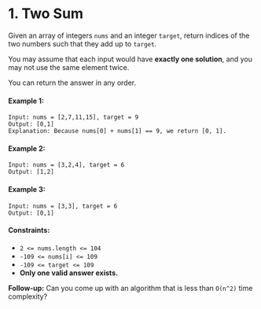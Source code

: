 # 1. Two Sum
Given an array of integers ```nums``` and an integer ```target```, return indices of the two numbers such that they
add up to ```target```.

You may assume that each input would have **exactly one solution**, and you may not use the same element twice.

You can return the answer in any order.

#### Example 1:
```
Input: nums = [2,7,11,15], target = 9
Output: [0,1]
Explanation: Because nums[0] + nums[1] == 9, we return [0, 1].
```

#### Example 2:
```
Input: nums = [3,2,4], target = 6
Output: [1,2]
```

#### Example 3:
```
Input: nums = [3,3], target = 6
Output: [0,1]
```

#### Constraints:
* ```2 <= nums.length <= 104```
* ```-109 <= nums[i] <= 109```
* ```-109 <= target <= 109```
* **Only one valid answer exists.**

**Follow-up:** Can you come up with an algorithm that is less than ```O(n^2)``` time complexity?
